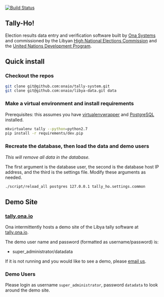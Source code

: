 [![Build Status](https://travis-ci.org/onaio/tally-ho.svg?branch=master)](https://travis-ci.org/onaio/tally-ho)

## Tally-Ho!
Election results data entry and verification software built by [Ona Systems](http://company.ona.io) and commissioned by the Libyan [High National Elections Commission](http://hnec.ly/) and the [United Nations Development Program](http://www.undp.org).

## Quick install

### Checkout the repos

```bash
git clone git@github.com:onaio/tally-system.git
git clone git@github.com:onaio/libya-data.git data
```

### Make a virtual environment and install requirements

Prerequisites: this assumes you have [virtualenvwrapper](http://virtualenvwrapper.readthedocs.org/en/latest/install.html) and [PostgreSQL](https://wiki.postgresql.org/wiki/Detailed_installation_guides) installed.

```bash
mkvirtualenv tally --python=python2.7
pip install -r requirements/dev.pip 
```

### Recreate the database, then load the data and demo users

*This will remove all data in the database.*

The first argument is the database user, the second is the database host IP
address, and the third is the settings file.  Modify these arguments as needed.

```bash
./script/reload_all postgres 127.0.0.1 tally_ho.settings.common
```

## Demo Site

### [tally.ona.io](http://tally.ona.io)

Ona intermittently hosts a demo site of the Libya tally software at [tally.ona.io](http://tally.ona.io).

The demo user name and password (formatted as username/password) is:

* super_administrator/datadata

If it is not running and you would like to see a demo, please [email us](mailto:info@ona.io).

### Demo Users

Please login as username `super_administrator`, password `datadata` to look around the demo site.
